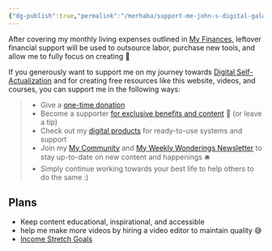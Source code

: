 ```yaml
---
{"dg-publish":true,"permalink":"/merhaba/support-me-john-s-digital-galaxy/","tags":["gardenEntry"]}
---
```


After covering my monthly living expenses outlined in [My Finances](https://notes.johnmavrick.com/My+Areas/My+Finances), leftover financial support will be used to outsource labor, purchase new tools, and allow me to fully focus on creating 🥳

If you generously want to support me on my journey towards [Digital Self-Actualization](https://notes.johnmavrick.com/My+Resources/Digital+Self-Actualization) and for creating free resources like this website, videos, and courses, you can support me in the following ways:

> -   Give a [one-time donation](https://ko-fi.com/johnmavrick)
> -   Become a supporter [for exclusive benefits and content](https://notes.johnmavrick.com/My+Areas/My+Membership) 🤝 (or leave a tip)
> -   Check out my [digital products](https://notes.johnmavrick.com/My+Areas/My+Personal+Brand#Products) for ready-to-use systems and support
> -   Join my [My Community](https://notes.johnmavrick.com/My+Areas/My+Community) and [My Weekly Wonderings Newsletter](https://notes.johnmavrick.com/My+Areas/My+Weekly+Wonderings+Newsletter) to stay up-to-date on new content and happenings 🛎️
> -   Simply continue working towards your best life to help others to do the same :)

## Plans

-   Keep content educational, inspirational, and accessible
-   help me make more videos by hiring a video editor to maintain quality 😅
-   [Income Stretch Goals](https://notes.johnmavrick.com/Income+Stretch+Goals)